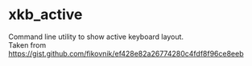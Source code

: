 # xkb_active
Command line utility to show active keyboard layout.  
Taken from https://gist.github.com/fikovnik/ef428e82a26774280c4fdf8f96ce8eeb


